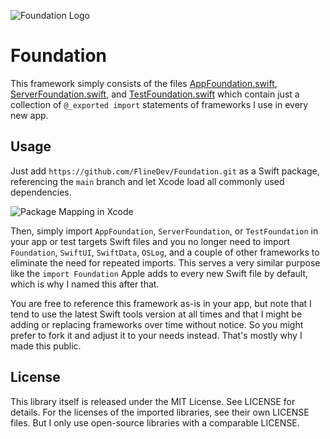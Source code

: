 ![Foundation Logo](https://github.com/FlineDev/Foundation/blob/main/Logo.png?raw=true)

# Foundation

This framework simply consists of the files [AppFoundation.swift](https://github.com/FlineDev/Foundation/blob/main/Sources/AppFoundation/AppFoundation.swift), [ServerFoundation.swift](https://github.com/FlineDev/Foundation/blob/main/Sources/ServerFoundation/ServerFoundation.swift), and  [TestFoundation.swift](https://github.com/FlineDev/Foundation/blob/main/Sources/TestFoundation/TestFoundation.swift) which contain just a collection of `@_exported import` statements of frameworks I use in every new app.

## Usage

Just add `https://github.com/FlineDev/Foundation.git` as a Swift package, referencing the `main` branch and let Xcode load all commonly used dependencies.

![Package Mapping in Xcode](https://github.com/FlineDev/Foundation/blob/main/Images/PackageMappingInXcode.png?raw=true)

Then, simply import `AppFoundation`, `ServerFoundation`, or `TestFoundation` in your app or test targets Swift files and you no longer need to import `Foundation`, `SwiftUI`, `SwiftData`, `OSLog`, and a couple of other frameworks to eliminate the need for repeated imports. This serves a very similar purpose like the `import Foundation` Apple adds to every new Swift file by default, which is why I named this after that.

You are free to reference this framework as-is in your app, but note that I tend to use the latest Swift tools version at all times and that I might be adding or replacing frameworks over time without notice. So you might prefer to fork it and adjust it to your needs instead. That's mostly why I made this public.

## License

This library itself is released under the MIT License. See LICENSE for details.
For the licenses of the imported libraries, see their own LICENSE files. But I only use open-source libraries with a comparable LICENSE.
